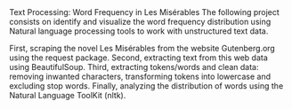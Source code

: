 

##
Text Processing: Word Frequency in Les Misérables
The following project consists on identify and visualize the word frequency distribution using Natural language processing tools to work with unstructured text data.

First, scraping the novel Les Misérables from the website Gutenberg.org using the request package.
Second, extracting text from this web data using BeautifulSoup.
Third, extracting tokens/words and clean data: removing inwanted characters, transforming tokens into lowercase and excluding stop words.
Finally, analyzing the distribution of words using the Natural Language ToolKit (nltk).
